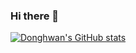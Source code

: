 ### Hi there 👋

[![Donghwan's GitHub stats](https://github-readme-stats.vercel.app/api?username=hwanld)](https://github.com/hwanld/github-readme-stats)

<!--
**hwanld/hwanld** is a ✨ _special_ ✨ repository because its `README.md` (this file) appears on your GitHub profile.

Here are some ideas to get you started:

- 🔭 I’m currently working on ...
- 🌱 I’m currently learning ...
- 👯 I’m looking to collaborate on ...
- 🤔 I’m looking for help with ...
- 💬 Ask me about ...
- 📫 How to reach me: ...
- 😄 Pronouns: ...
- ⚡ Fun fact: ...
-->
